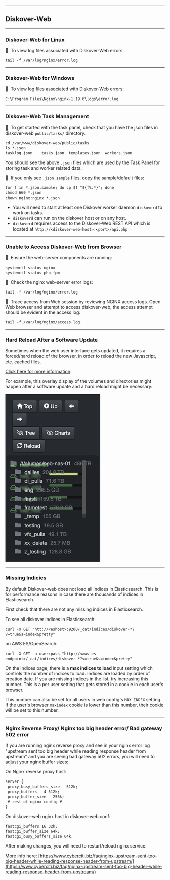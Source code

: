 ___
## Diskover-Web
___

### Diskover-Web for Linux

🔴 &nbsp;To view log files associated with Diskover-Web errors:
```
tail -f /var/log/nginx/error.log
```

___
### Diskover-Web for Windows

🔴 &nbsp;To view log files associated with Diskover-Web errors:
```
C:\Program Files\Nginx\nginx-1.19.6\logs\error.log
```

___
### Diskover-Web Task Management

🔴 &nbsp;To get started with the task panel, check that you have the json files in diskover-web `public/tasks/` directory.
```
cd /var/www/diskover-web/public/tasks
ls *.json
tasklog.json	tasks.json	templates.json	workers.json
```

You should see the above `.json` files which are used by the Task Panel for storing task and worker related data. 

🔴 &nbsp;If you only see `.json.sample` files, copy the sample/default files:
```
for f in *.json.sample; do cp $f "${f%.*}"; done
chmod 660 *.json
chown nginx:nginx *.json
```

- You will need to start at least one Diskover worker daemon `diskoverd` to work on tasks. 
- `diskoverd` can run on the diskover host or on any host. 
- `diskoverd` requires access to the Diskover-Web REST API which is located at `http://<diskover-web-host>:<port>/api.php`

___
### Unable to Access Diskover-Web from Browser

🔴 &nbsp;Ensure the web-server components are running:
```
systemctl status nginx
systemctl status php-fpm
```

🔴 &nbsp;Check the nginx web-server error logs:
```
tail -f /var/log/nginx/error.log
```

🔴 &nbsp;Trace access from Web session by reviewing NGINX access logs. Open Web browser and attempt to access diskover-web, the access attempt should be evident in the access log:
```
tail -f /var/log/nginx/access.log
```
___
### Hard Reload After a Software Update

Sometimes when the web user interface gets updated, it requires a forced/hard reload of the browser, in order to reload the new Javascript, etc. cached files.

[Click here for more information](https://fabricdigital.co.nz/blog/how-to-hard-refresh-your-browser-and-clear-cache).

For example, this overlay display of the volumes and directories might happen after a software update and a hard reload might be necessary:

<img src="images/image_troubleshooting_reload_cache_example.png" width="300">

___
### Missing Indicies

By default Diskover-web does not load all indices in Elasticsearch. This is for performance reasons in case there are thousands of indices in Elasticsearch.

First check that there are not any missing indices in Elasticsearch.

To see all diskover indices in Elasticsearch:

```
curl -X GET "htt://<eshost>:9200/_cat/indices/diskover-*?v=true&s=index&pretty"
```

on AWS ES/OpenSearch:

```
curl -X GET -u user:pass "http://<aws es endpoint>/_cat/indices/diskover-*?v=true&s=index&pretty"
```

On the indices page, there is a **max indices to load** input setting which controls the number of indices to load. Indices are loaded by order of creation date. If you are missing indices in the list, try increasing this number. This is a per user setting that gets stored in a cookie in each user's browser.

This number can also be set for all users in web config's `MAX_INDEX` setting. If the user's browser `maxindex` cookie is lower than this number, their cookie will be set to this number.


___
### Nginx Reverse Proxy/ Nginx too big header error/ Bad gateway 502 error

If you are running nginx reverse proxy and see in your nginx error log "upstream sent too big header while reading response header from upstream" and you are seeing bad gateway 502 errors, you will need to adjust your nginx buffer sizes:

On Nginx reverse proxy host:
```
server {
 proxy_busy_buffers_size   512k;
 proxy_buffers   4 512k;
 proxy_buffer_size   256k;
 # rest of nginx config #
}
```

On diskover-web nginx host in diskover-web.conf:
```
fastcgi_buffers 16 32k;
fastcgi_buffer_size 64k;
fastcgi_busy_buffers_size 64k;
```

After making changes, you will need to restart/reload nginx service.

More info here: [https://www.cyberciti.biz/faq/nginx-upstream-sent-too-big-header-while-reading-response-header-from-upstream/](https://www.cyberciti.biz/faq/nginx-upstream-sent-too-big-header-while-reading-response-header-from-upstream/)
